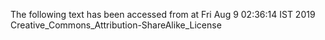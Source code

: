 The following text has been accessed from at Fri Aug 9 02:36:14 IST 2019
Creative_Commons_Attribution-ShareAlike_License
